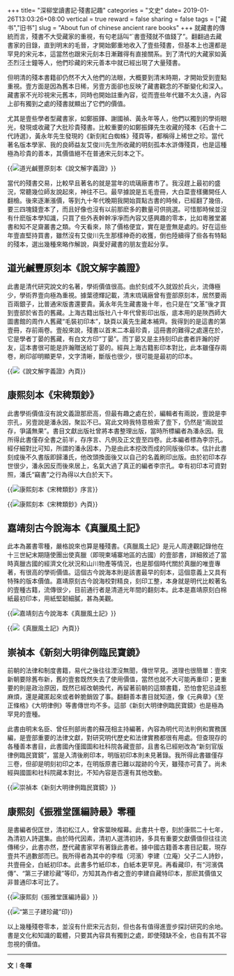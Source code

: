 +++
title= "深柳堂讀書記·殘書記趣"
categories = "文史"
date= 2019-01-26T13:03:26+08:00
vertical = true
reward = false
sharing = false
tags = ["藏书","旧书"]
slug = "About fun of chinese ancient rare books"
+++
就藏書的傳統而言，殘書不大受藏家的重視，有句老話叫“`書壹殘就不值錢了”。翻翻過去藏書家的目錄，直到明末的毛晉，才開始鄭重地收入了壹些殘書，但基本上也還都是罕見的宋元本，這當然也跟宋元刻本日漸難得有直接關系。到了清代的大藏家如黃丕烈汪士鐘等人，他們珍藏的宋元善本中就已經出現了大量殘書。

但明清的殘本書籍卻仍然不大入他們的法眼，大概要到清末時期，才開始受到壹點重視。壹方面是因為舊本日稀，另壹方面卻也反映了藏書觀念的不斷變化和深入。藏書家不光珍視宋元舊本，同時也開始註重內容，從而壹些年代雖不太久遠，內容上卻有獨到之處的殘書就顯出了它們的價值。
<!--more-->
尤其是壹些學者型藏書家，如鄭振鐸、謝國禎、黃永年等人，他們以獨到的學術眼光，發現或收藏了大批珍貴殘書。比較重要的如鄭振鐸先生收藏的殘本《石倉十二代詩選》，黃永年先生發現的《新刻紅白蜘蛛》殘頁等，都稱得上稀世之珍。當代著名版本學家、我的良師益友艾俊川先生所收藏的明刻孤本水滸傳殘頁，也是這種極為珍貴的善本，其價值絕不在普通宋元刻本之下。

{{<img src="https://ian2.oss-cn-hangzhou.aliyuncs.com/2019-01-26-050351.jpg" alt="道光鹹豐原刻本《說文解字義證》">}}

當代的殘書交易，比較早且著名的就是當年的琉璃廠書市了。我沒趕上最初的盛況，常聽幾位師友說起來，神往不已。最早據說是五毛壹冊，大白菜壹樣攤開任人翻檢。後來逐漸漲價，等到九十年代晚期我開始買點古書的時候，已經翻了幾倍，要三四塊錢壹本了，而且好像也沒有以前那麽多的數量可供挑選。可惜那時候並沒有什麽版本學知識，只買了些外表幹幹凈凈而內容又感興趣的零本，比如粵雅堂叢書和知不足齋叢書之類。今天看來，除了價格便宜，實在是壹無是處的。好在這些年壹直堅持買書，雖然沒有艾俊川先生那樣神奇的收獲，倒也陸續得了些各有特點的殘本，選出幾種來略作解說，與愛好藏書的朋友壹起分享。

## 道光鹹豐原刻本《說文解字義證》

此書是清代研究說文的名著，學術價值很高。由於刻成不久就毀於兵火，流傳極少，學術界壹向極為重視。據葉德輝記載，清末琉璃廠曾有壹部原刻本，居然要兩百兩銀子，比普通宋版書還要貴。黃永年先生藏書幾十年，也只是在“文革”後才買到壹部於省吾的舊藏。上海古籍出版社八十年代曾影印出版，底本用的是陜西師大圖書館的周作人舊藏“毛裝初印本”，缺頁以黃先生藏本補齊。我得到的是這書的第壹冊，存前兩卷。壹般來說，殘書以首末二本最珍貴，這冊書的難得之處還在於，它是學者丁晏的舊藏，有白文方印“丁晏”。而丁晏又是主持刻印此書者許瀚的好友，這本書很可能是許瀚贈送給丁晏的。經與上海古籍影印本對比，此本雖僅存兩卷，刷印卻明顯更早，文字清晰，斷版也很少，很可能是最初的印本。

{{<img src="https://ian2.oss-cn-hangzhou.aliyuncs.com/2019-01-26-050450.jpg" alt="《說文解字義證》內頁">}}

## 康熙刻本《宋稗類鈔》

此書學術價值沒有說文義證那麽高，但最有趣之處在於，編輯者有兩說，壹說是李宗孔，另壹說是潘永因，聚訟不已。寫此文時我特意檢索了壹下，仍然是“兩說並存，爭議無果”。書目文獻出版社曾將本書整理出版，當時所標編者為潘永因。我所得此書僅存全書之前半，存序言、凡例及正文壹至四卷。此本編者標為李宗孔。經仔細對比可知，所謂的潘永因本，乃是由此本挖改而成的同版後印本。估計此書刻成後不久書版即歸潘氏，他改頭換面後又以自己的名義刷印出版。由於初印本存世很少，潘永因反而後來居上，名氣大過了真正的編者李宗孔。幸有初印本可資對照，潘氏“竊書”之行為得以大白於天下。

{{<img src="https://ian2.oss-cn-hangzhou.aliyuncs.com/2019-01-26-050510.jpg" alt="康熙刻本《宋稗類鈔》序言">}}

{{<img src="https://ian2.oss-cn-hangzhou.aliyuncs.com/2019-01-26-050523.jpg" alt="康熙刻本《宋稗類鈔》內頁">}}

## 嘉靖刻古今說海本《真臘風土記》

此本為叢書零種，嚴格說來也算是種殘書。《真臘風土記》是元人周達觀記錄他在十三世紀末期隨使團出使真臘（即現柬埔寨地區的古國）的壹部書，詳細敘述了當時真臘古國的經濟文化狀況和山川物產等情況，也是那個時代關於真臘的唯壹專著，有很高的學術價值。這個古今說海本則是該書最早的刻本，這個意義上又具有特殊的版本價值。嘉靖原刻古今說海校對精良，刻印工整，本身就是明代比較著名的壹種古籍，流傳很少，目前通行者是清道光年間的翻刻本。此本是嘉靖原刻白棉紙最初印本，用紙堅韌細膩，甚為美觀。

{{<img src="https://ian2.oss-cn-hangzhou.aliyuncs.com/2019-01-26-050551.jpg" alt="嘉靖刻古今說海本《真臘風土記》">}}

{{<img src="https://ian2.oss-cn-hangzhou.aliyuncs.com/2019-01-26-050624.jpg" alt="《真臘風土記》內頁">}}

## 崇禎本《新刻大明律例臨民寶鏡》

前朝的法律和制度書籍，易代之後往往湮沒無聞，傳世罕見。道理也很簡單：壹來新朝要除舊布新，舊的壹套既然失去了使用價值，當然也就不大可能再重印；更重要的則是政治原因，既然已經改朝換代，再留著前朝的這類書籍，恐怕會犯忌諱惹麻煩，還是藏匿起來或者幹脆銷毀了事。翻翻善本書目就知道，像《元典章》《至正條格》《大明律例》等書傳世均不多。這部《新刻大明律例臨民寶鏡》也是極為罕見的壹種。

此書由明末名臣、曾任刑部尚書的蘇茂相主持編著，內容為明代司法判例和實務匯編，是壹部重要的法律文獻，對研究明代歷史和法律實務都很有用處。但查現存的各種善本書目，此書國內僅國圖和社科院各藏壹部，且書名已經剜改為“新刻官版律例臨民寶鏡”，當是入清後刷印本，明版初印本則未見著錄。我所得此書雖僅存三卷，但卻是明刻初印之本，在明版原書已難以蹤跡的今天，雖殘亦可貴了。尚未經與國圖和社科院藏本對比，不知內容是否還有其他改動。

{{<img src="https://ian2.oss-cn-hangzhou.aliyuncs.com/2019-01-26-050644.jpg" alt="崇禎本《新刻大明律例臨民寶鏡》">}}

## 康熙刻《振雅堂匯編詩最》零種

是書編者倪匡世，清初松江人，曾客葉映榴幕。此書共十卷，刻於康熙二十七年，為清初人詩選集。由於時代因素，清初人選清初詩，多具有重要文獻價值但往往流傳稀少，此書亦然，歷代藏書家罕有著錄此書者。據中國古籍善本書目記載，現存壹共不過數部而已。我所得者為其中的李楷（河濱）李建（立庵）父子二人詩鈔，共壹冊全，白紙初印本。此書多竹紙印本，白紙本更罕見。再看藏印，有“河濱偶傳”、“第三子建珍藏”等印，方知其為作者之壹的李建自藏特印本，那麽其價值又非普通印本可比了。

{{<img src="https://ian2.oss-cn-hangzhou.aliyuncs.com/2019-01-26-050702.jpg" alt="康熙刻《振雅堂匯編詩最》">}}

{{<img src="https://ian2.oss-cn-hangzhou.aliyuncs.com/2019-01-26-050717.jpg" alt="“第三子建珍藏”印">}}

以上幾種殘卷零本，並沒有什麽宋元古刻，但也各有值得進壹步探討研究的余地。書是文化和知識的載體，只要其內容具有獨到之處，即使殘缺不全，也自有其不容忽視的價值。

---
**文︱冬暉**
